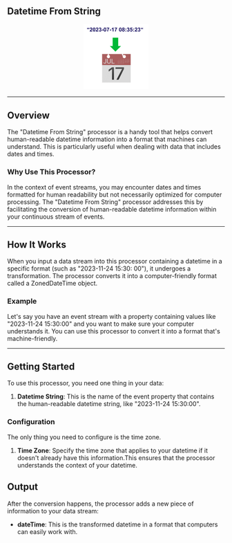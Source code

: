 <!--
  ~ Licensed to the Apache Software Foundation (ASF) under one or more
  ~ contributor license agreements.  See the NOTICE file distributed with
  ~ this work for additional information regarding copyright ownership.
  ~ The ASF licenses this file to You under the Apache License, Version 2.0
  ~ (the "License"); you may not use this file except in compliance with
  ~ the License.  You may obtain a copy of the License at
  ~
  ~    http://www.apache.org/licenses/LICENSE-2.0
  ~
  ~ Unless required by applicable law or agreed to in writing, software
  ~ distributed under the License is distributed on an "AS IS" BASIS,
  ~ WITHOUT WARRANTIES OR CONDITIONS OF ANY KIND, either express or implied.
  ~ See the License for the specific language governing permissions and
  ~ limitations under the License.
  ~
  -->

## Datetime From String

<p align="center">
    <img src="icon.png" width="150px;" class="pe-image-documentation"/>
</p>

***

## Overview

The "Datetime From String" processor is a handy tool that helps convert human-readable datetime information into a
format that machines can understand. This is particularly useful when dealing with data that includes dates and times.

### Why Use This Processor?

In the context of event streams, you may encounter dates and times formatted for human readability but not necessarily
optimized for computer processing. The "Datetime From String" processor addresses this by facilitating the conversion
of human-readable datetime information within your continuous stream of events.

***

## How It Works

When you input a data stream into this processor containing a datetime in a specific format (such as "2023-11-24 15:30:
00"), it
undergoes a transformation. The processor converts it into a computer-friendly format called a ZonedDateTime object.

### Example

Let's say you have an event stream with a property containing values like "2023-11-24 15:30:00" and you want to make
sure your computer understands it. You can use
this processor to convert it into a format that's machine-friendly.

***

## Getting Started

To use this processor, you need one thing in your data:

1. **Datetime String**: This is the name of the event property that contains the human-readable datetime string, like "2023-11-24 15:30:00".


### Configuration

The only thing you need to configure is the time zone.
1. **Time Zone**: Specify the time zone that applies to your datetime if it doesn't already have this information.This ensures that the processor understands the context of your
datetime.

## Output

After the conversion happens, the processor adds a new piece of information to your data stream:

* **dateTime**: This is the transformed datetime in a format that computers can easily work with.